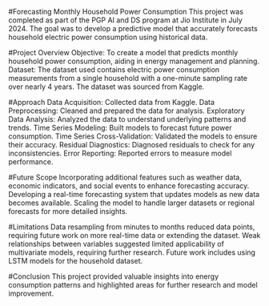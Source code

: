 #Forecasting Monthly Household Power Consumption
This project was completed as part of the PGP AI and DS program at Jio Institute in July 2024. The goal was to develop a predictive model that accurately forecasts household electric power consumption using historical data.

#Project Overview
Objective: To create a model that predicts monthly household power consumption, aiding in energy management and planning.
Dataset: The dataset used contains electric power consumption measurements from a single household with a one-minute sampling rate over nearly 4 years. The dataset was sourced from Kaggle.

#Approach
Data Acquisition: Collected data from Kaggle.
Data Preprocessing: Cleaned and prepared the data for analysis.
Exploratory Data Analysis: Analyzed the data to understand underlying patterns and trends.
Time Series Modeling: Built models to forecast future power consumption.
Time Series Cross-Validation: Validated the models to ensure their accuracy.
Residual Diagnostics: Diagnosed residuals to check for any inconsistencies.
Error Reporting: Reported errors to measure model performance.

#Future Scope
Incorporating additional features such as weather data, economic indicators, and social events to enhance forecasting accuracy.
Developing a real-time forecasting system that updates models as new data becomes available.
Scaling the model to handle larger datasets or regional forecasts for more detailed insights.

#Limitations
Data resampling from minutes to months reduced data points, requiring future work on more real-time data or extending the dataset.
Weak relationships between variables suggested limited applicability of multivariate models, requiring further research.
Future work includes using LSTM models for the household dataset.

#Conclusion
This project provided valuable insights into energy consumption patterns and highlighted areas for further research and model improvement.
